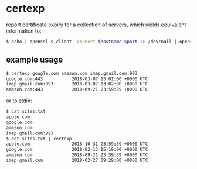 # certexp

report certificate expiry for a collection of servers, which yields equivalent
information to:

```bash
$ echo | openssl s_client -connect $hostname:$port 2> /dev/null | openssl x509 -noout -dates | grep notAfter
```

## example usage

```bash
$ certexp google.com amazon.com imap.gmail.com:993
google.com:443           2018-03-07 13:01:00 +0000 UTC
imap.gmail.com:993       2018-03-07 13:02:00 +0000 UTC
amazon.com:443           2018-09-21 23:59:59 +0000 UTC
```

or to stdin:

```bash
$ cat sites.txt
apple.com
google.com
amazon.com
imap.gmail.com:993
$ cat sites.txt | certexp
apple.com                2018-10-31 23:59:59 +0000 UTC
google.com               2018-02-13 15:19:00 +0000 UTC
amazon.com               2018-09-21 23:59:59 +0000 UTC
imap.gmail.com           2018-02-27 09:29:00 +0000 UTC
```
